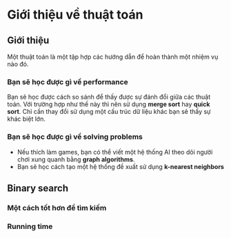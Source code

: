 # Giới thiệu về thuật toán

## Giới thiệu

Một thuật toán là một tập hợp các hướng dẫn để hoàn thành một nhiệm vụ nào đó.

### Bạn sẽ học được gì về performance

Bạn sẽ học được cách so sánh để thấy được sự đánh đổi giữa các thuật toán. Với trường hợp như thế này thì nên sử dụng **merge sort** hay **quick sort**. Chỉ cần thay đổi sử dụng một cấu trúc dữ liệu khác bạn sẽ thấy sự khác biệt lớn.

### Bạn sẽ học được gì về solving problems

- Nếu thích làm games, bạn có thể viết một hệ thống AI theo dõi người chơi xung quanh bằng **graph algorithms**.
- Bạn sẽ học cách tạo một hệ thống đề xuất sử dụng **k-nearest neighbors**

## Binary search

### Một cách tốt hơn để tìm kiếm

### Running time